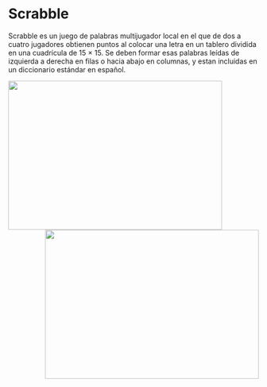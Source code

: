 # Scrabble

  Scrabble es un juego de palabras multijugador local en el que de dos a cuatro jugadores obtienen puntos al colocar una letra en un tablero dividida en una cuadrícula de 15 × 15. Se deben formar esas palabras leídas de izquierda a derecha en filas o hacia abajo en columnas, y estan incluidas en un diccionario estándar en español.

<img align="left" width="430" height="300" src="https://user-images.githubusercontent.com/38967981/55663341-134fe180-57da-11e9-99a6-1f23ce58be16.PNG">

<img align="right" width="430" height="300" src="https://user-images.githubusercontent.com/38967981/55663343-164ad200-57da-11e9-8a76-afb5eb3109a0.PNG">
